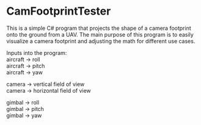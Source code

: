 # CamFootprintTester
This is a simple C# program that projects the shape of a camera footprint onto the ground from a UAV.
The main purpose of this program is to easily visualize a camera footprint and adjusting the math for different use cases.

Inputs into the program:<br/>
aircraft -> roll<br/>
aircraft -> pitch<br/>
aircraft -> yaw<br/>

camera -> vertical field of view<br/>
camera -> horizontal field of view<br/>

gimbal -> roll<br/>
gimbal -> pitch<br/>
gimbal -> yaw

